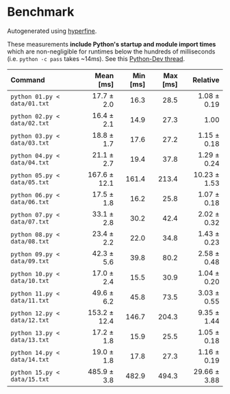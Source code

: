 # Benchmark

Autogenerated using [hyperfine](https://github.com/sharkdp/hyperfine).

These measurements **include Python's startup and module import times** which are
non-negligible for runtimes below the hundreds of milliseconds
(i.e. `python -c pass` takes ~14ms).
See this [Python-Dev thread](https://mail.python.org/pipermail/python-dev/2018-May/153296.html).

| Command | Mean [ms] | Min [ms] | Max [ms] | Relative |
|:---|---:|---:|---:|---:|
| `python 01.py < data/01.txt` | 17.7 ± 2.0 | 16.3 | 28.5 | 1.08 ± 0.19 |
| `python 02.py < data/02.txt` | 16.4 ± 2.1 | 14.9 | 27.3 | 1.00 |
| `python 03.py < data/03.txt` | 18.8 ± 1.7 | 17.6 | 27.2 | 1.15 ± 0.18 |
| `python 04.py < data/04.txt` | 21.1 ± 2.7 | 19.4 | 37.8 | 1.29 ± 0.24 |
| `python 05.py < data/05.txt` | 167.6 ± 12.1 | 161.4 | 213.4 | 10.23 ± 1.53 |
| `python 06.py < data/06.txt` | 17.5 ± 1.8 | 16.2 | 25.8 | 1.07 ± 0.18 |
| `python 07.py < data/07.txt` | 33.1 ± 2.8 | 30.2 | 42.4 | 2.02 ± 0.32 |
| `python 08.py < data/08.txt` | 23.4 ± 2.2 | 22.0 | 34.8 | 1.43 ± 0.23 |
| `python 09.py < data/09.txt` | 42.3 ± 5.6 | 39.8 | 80.2 | 2.58 ± 0.48 |
| `python 10.py < data/10.txt` | 17.0 ± 2.4 | 15.5 | 30.9 | 1.04 ± 0.20 |
| `python 11.py < data/11.txt` | 49.6 ± 6.2 | 45.8 | 73.5 | 3.03 ± 0.55 |
| `python 12.py < data/12.txt` | 153.2 ± 12.4 | 146.7 | 204.3 | 9.35 ± 1.44 |
| `python 13.py < data/13.txt` | 17.2 ± 1.8 | 15.9 | 25.5 | 1.05 ± 0.18 |
| `python 14.py < data/14.txt` | 19.0 ± 1.8 | 17.8 | 27.3 | 1.16 ± 0.19 |
| `python 15.py < data/15.txt` | 485.9 ± 3.8 | 482.9 | 494.3 | 29.66 ± 3.88 |
